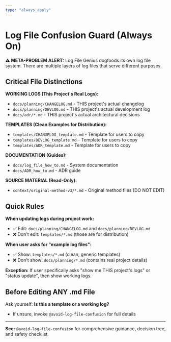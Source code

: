 ```yaml
---
type: "always_apply"
---
```


# Log File Confusion Guard (Always On)

**⚠️ META-PROBLEM ALERT:** Log File Genius dogfoods its own log file system. There are multiple layers of log files that serve different purposes.

## Critical File Distinctions

**WORKING LOGS (This Project's Real Logs):**
- `docs/planning/CHANGELOG.md` - THIS project's actual changelog
- `docs/planning/DEVLOG.md` - THIS project's actual development log
- `docs/adr/*.md` - THIS project's actual architectural decisions

**TEMPLATES (Clean Examples for Distribution):**
- `templates/CHANGELOG_template.md` - Template for users to copy
- `templates/DEVLOG_template.md` - Template for users to copy
- `templates/ADR_template.md` - Template for users to copy

**DOCUMENTATION (Guides):**
- `docs/log_file_how_to.md` - System documentation
- `docs/ADR_how_to.md` - ADR guide

**SOURCE MATERIAL (Read-Only):**
- `context/original-method-v3/*.md` - Original method files (DO NOT EDIT)

## Quick Rules

**When updating logs during project work:**
- ✅ Edit: `docs/planning/CHANGELOG.md` and `docs/planning/DEVLOG.md`
- ❌ Don't edit: `templates/*.md` (those are for distribution)

**When user asks for "example log files":**
- ✅ Show: `templates/*.md` (clean, generic templates)
- ❌ Don't show: `docs/planning/*.md` (contains real project details)

**Exception:** If user specifically asks "show me THIS project's logs" or "status update", then show working logs.

## Before Editing ANY .md File

Ask yourself: **Is this a template or a working log?**
- If unsure, invoke `@avoid-log-file-confusion` for full details

---

**See:** `@avoid-log-file-confusion` for comprehensive guidance, decision tree, and safety checklist.

